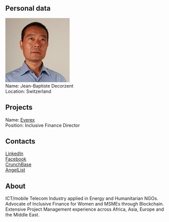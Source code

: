 ## Personal data
![jean-baptiste decorzent photo](photo/jean-baptiste_decorzent.jpg)  
Name:    Jean-Baptiste Decorzent  
Location: Switzerland 
## Projects 
Name: [Everex](../projects/everex.md)  
Position: Inclusive Finance Director  
## Contacts
[LinkedIn](https://www.linkedin.com/in/jean-baptiste-decorzent-60a1517/)    
[Facebook](https://www.facebook.com/jeanbaptiste.decorzent)    
[CrunchBase](https://www.crunchbase.com/person/jean-baptiste-decorzent#/entity)   
[AngelList](https://angel.co/jeanbaptiste-decorzent)  
## About
ICT/mobile Telecom Industry applied in Energy and Humanitarian NGOs. Advocate of Inclusive Finance for Women and MSMEs through Blockchain. Extensive Project Management experience across Africa, Asia, Europe and the Middle East.

